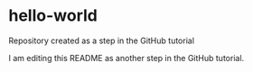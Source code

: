 # hello-world
Repository created as a step in the GitHub tutorial

I am editing this README as another step in the GitHub tutorial.
